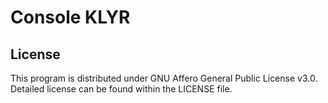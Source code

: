 # Console KLYR

## License
This program is distributed under GNU Affero General Public License v3.0. Detailed license can be found within the LICENSE file.
